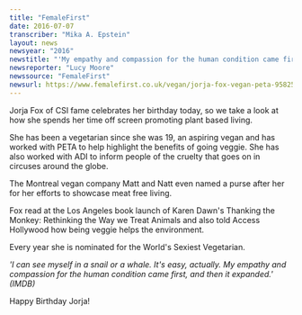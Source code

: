 ```yaml
---
title: "FemaleFirst"
date: 2016-07-07
transcriber: "Mika A. Epstein"
layout: news
newsyear: "2016"
newstitle: "'My empathy and compassion for the human condition came first, and then it expanded'"
newsreporter: "Lucy Moore"
newssource: "FemaleFirst"
newsurl: https://www.femalefirst.co.uk/vegan/jorja-fox-vegan-peta-958255.html
---
```


Jorja Fox of CSI fame celebrates her birthday today, so we take a look at how she spends her time off screen promoting plant based living.

She has been a vegetarian since she was 19, an aspiring vegan and has worked with PETA to help highlight the benefits of going veggie. She has also worked with ADI to inform people of the cruelty that goes on in circuses around the globe.

The Montreal vegan company Matt and Natt even named a purse after her for her efforts to showcase meat free living.

Fox read at the Los Angeles book launch of Karen Dawn's Thanking the Monkey: Rethinking the Way we Treat Animals and also told Access Hollywood how being veggie helps the environment.

Every year she is nominated for the World's Sexiest Vegetarian.

_'I can see myself in a snail or a whale. It's easy, actually. My empathy and compassion for the human condition came first, and then it expanded.' (IMDB)_

Happy Birthday Jorja!
